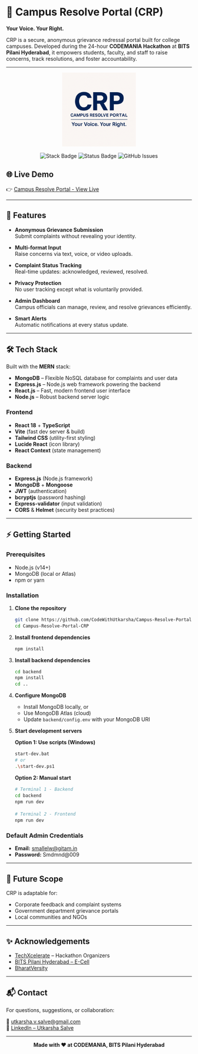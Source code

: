 # 🏫 Campus Resolve Portal (CRP)  
**Your Voice. Your Right.**

CRP is a secure, anonymous grievance redressal portal built for college campuses. Developed during the 24-hour **CODEMANIA Hackathon** at **BITS Pilani Hyderabad**, it empowers students, faculty, and staff to raise concerns, track resolutions, and foster accountability.

---

<p align="center">
  <img src="./crp.png" alt="CRP Logo" width="200"/>
</p>

<p align="center">
  <img src="https://img.shields.io/badge/stack-MERN-green" alt="Stack Badge"/>
  <img src="https://img.shields.io/badge/status-%20Deployed-orange" alt="Status Badge"/>
  <img src="https://img.shields.io/github/issues/CodeWithUtkarsha/Campus-Resolve-Portal-CRP" alt="GitHub Issues"/>
</p>

## 🌐 Live Demo

👉 [Campus Resolve Portal - View Live](https://campus-resolve-portal-oi1sx625p-newp.vercel.app)

---

## 🚀 Features

- **Anonymous Grievance Submission**  
  Submit complaints without revealing your identity.

- **Multi-format Input**  
  Raise concerns via text, voice, or video uploads.

- **Complaint Status Tracking**  
  Real-time updates: acknowledged, reviewed, resolved.

- **Privacy Protection**  
  No user tracking except what is voluntarily provided.

- **Admin Dashboard**  
  Campus officials can manage, review, and resolve grievances efficiently.

- **Smart Alerts**  
  Automatic notifications at every status update.

---

## 🛠️ Tech Stack

Built with the **MERN** stack:

- **MongoDB** – Flexible NoSQL database for complaints and user data  
- **Express.js** – Node.js web framework powering the backend  
- **React.js** – Fast, modern frontend user interface  
- **Node.js** – Robust backend server logic

### Frontend

- **React 18** + **TypeScript**
- **Vite** (fast dev server & build)
- **Tailwind CSS** (utility-first styling)
- **Lucide React** (icon library)
- **React Context** (state management)

### Backend

- **Express.js** (Node.js framework)
- **MongoDB** + **Mongoose**
- **JWT** (authentication)
- **bcryptjs** (password hashing)
- **Express-validator** (input validation)
- **CORS** & **Helmet** (security best practices)

---

## ⚡ Getting Started

### Prerequisites

- Node.js (v14+)
- MongoDB (local or Atlas)
- npm or yarn

### Installation

1. **Clone the repository**
   ```bash
   git clone https://github.com/CodeWithUtkarsha/Campus-Resolve-Portal-CRP.git
   cd Campus-Resolve-Portal-CRP
   ```

2. **Install frontend dependencies**
   ```bash
   npm install
   ```

3. **Install backend dependencies**
   ```bash
   cd backend
   npm install
   cd ..
   ```

4. **Configure MongoDB**
   - Install MongoDB locally, or
   - Use MongoDB Atlas (cloud)
   - Update `backend/config.env` with your MongoDB URI

5. **Start development servers**

   **Option 1: Use scripts (Windows)**
   ```bash
   start-dev.bat
   # or
   .\start-dev.ps1
   ```

   **Option 2: Manual start**
   ```bash
   # Terminal 1 - Backend
   cd backend
   npm run dev

   # Terminal 2 - Frontend
   npm run dev
   ```


### Default Admin Credentials

- **Email:** smallelw@gitam.in
- **Password:** Smdmnd@009

---

## 🚀 Future Scope

CRP is adaptable for:

- Corporate feedback and complaint systems  
- Government department grievance portals  
- Local communities and NGOs

---

## ✨ Acknowledgements

- [TechXcelerate](https://techxcelerate.in) – Hackathon Organizers  
- [BITS Pilani Hyderabad – E-Cell](https://www.bits-pilani.ac.in/hyderabad/)  
- [BharatVersity](https://www.bharatversity.com)

---

## 📬 Contact

For questions, suggestions, or collaboration:

📧 utkarsha.v.salve@gmail.com  
🔗 [LinkedIn – Utkarsha Salve](http://www.linkedin.com/in/utkarsha-salve-253b95259/)

---

<p align="center">
  <b>Made with ❤️ at CODEMANIA, BITS Pilani Hyderabad</b>
</p>

